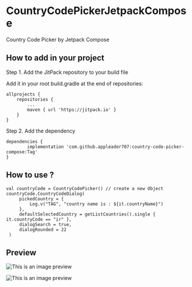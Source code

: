 # CountryCodePickerJetpackCompose

Country Code Picker by Jetpack Compose

<h2>How to add in your project</h2>

Step 1. Add the JitPack repository to your build file

Add it in your root build.gradle at the end of repositories:

	allprojects {
		repositories {
			...
			maven { url 'https://jitpack.io' }
		}
	}

Step 2. Add the dependency

	dependencies {
	        implementation 'com.github.appleader707:country-code-picker-compose:Tag'
	}
  
<h2>How to use ?</h2>

    val countryCode = CountryCodePicker() // create a new Object
    countryCode.CountryCodeDialog(
         pickedCountry = {
             Log.v("TAG", "country name is : ${it.countryName}")
         },
         defaultSelectedCountry = getListCountries().single { it.countryCode == "ir" },
         dialogSearch = true,
         dialogRounded = 22
     )
     
<h2>Preview</h2>

![This is an image preview](https://github.com/appleader707/country-code-picker-compose/blob/master/images/preview1.jpg)

![This is an image preview](https://github.com/appleader707/country-code-picker-compose/blob/master/images/preview2.jpg)




